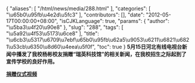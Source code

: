 {
    "aliases": [
        "/html/news/media/288.html"
    ],
    "categories": [
        "\u65b0\u95fb\u4e2d\u5fc3"
    ],
    "contributors": [],
    "date": "2012-05-17T00:00:00+08:00",
    "isCJKLanguage": true,
    "params": {
        "author": "\u5ba3\u4f20\u90e8"
    },
    "slug": "288",
    "tags": [
        "\u5a92\u4f53\u5173\u6ce8"
    ],
    "title": "\u6cb3\u5317\u6709\u7ebf\u65b0\u95fb\u62a5\u9053\u6211\u6821\u6821\u53cb\u6350\u8d60\u4eea\u5f0f",
    "toc": true
}
**5月15日河北有线电视台新闻中播发了我校杨彬校友捐赠“瑞英科技馆”的相关新闻，在我校招生之际起到了宣传学校的良好作用。**

**[捐赠仪式视频](http://www.tfls.cn/flv/20120511.mpg)**

